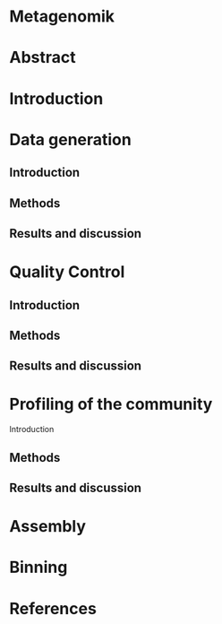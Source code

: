 # Metagenomik

# Abstract

# Introduction

# Data generation

## Introduction

## Methods

## Results and discussion

# Quality Control

## Introduction

## Methods

## Results and discussion

# Profiling of the community

Introduction

## Methods

## Results and discussion

# Assembly

# Binning

# References

